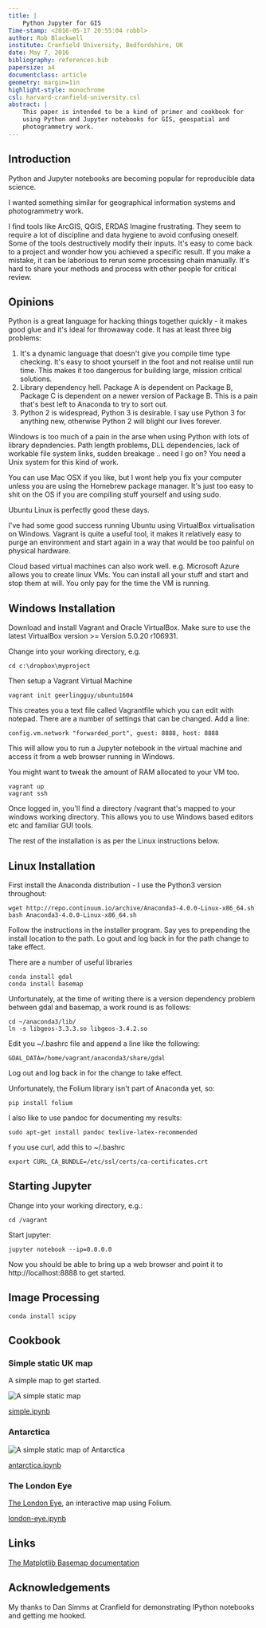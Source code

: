 ```yaml
---
title: |
	Python Jupyter for GIS
Time-stamp: <2016-05-17 20:55:04 robbl>
author: Rob Blackwell
institute: Cranfield University, Bedfordshire, UK
date: May 7, 2016
bibliography: references.bib
papersize: a4
documentclass: article
geometry: margin=1in
highlight-style: monochrome
csl: harvard-cranfield-university.csl
abstract: |
	This paper is intended to be a kind of primer and cookbook for
    using Python and Jupyter notebooks for GIS, geospatial and
    photogrammetry work.
---
```


## Introduction

Python and Jupyter notebooks are becoming popular for reproducible
data science.

I wanted something similar for geographical information systems and
photogrammetry work.

I find tools like ArcGIS, QGIS, ERDAS Imagine frustrating. They seem
to require a lot of discipline and data hygiene to avoid confusing
oneself. Some of the tools destructively modify their inputs. It's
easy to come back to a project and wonder how you achieved a specific
result. If you make a mistake, it can be laborious to rerun some
processing chain manually. It's hard to share your methods and process
with other people for critical review.

## Opinions

Python is a great language for hacking things together quickly - it
makes good glue and it's ideal for throwaway code. It has at least
three big problems:

1. It's a dynamic language that doesn't give you compile time type
   checking. It's easy to shoot yourself in the foot and not realise
   until run time. This makes it too dangerous for building large,
   mission critical solutions.
2. Library dependency hell. Package A is dependent on Package B,
   Package C is dependent on a newer version of Package B. This is a
   pain that's best left to Anaconda to try to sort out.
3. Python 2 is widespread, Python 3 is desirable. I say use Python 3
   for anything new, otherwise Python 2 will blight our lives forever.

Windows is too much of a pain in the arse when using Python with lots
of library depndencies. Path length problems, DLL dependencies, lack of
workable file system links, sudden breakage .. need I go on? You need
a Unix system for this kind of work.

You can use Mac OSX if you like, but I wont help you fix your computer
unless you are using the Homebrew package manager. It's just too
easy to shit on the OS if you are compiling stuff yourself and
using sudo.

Ubuntu Linux is perfectly good these days.

I've had some good success running Ubuntu using VirtualBox
virtualisation on Windows. Vagrant is quite a useful tool, it makes it
relatively easy to purge an environment and start again in a way
that would be too painful on physical hardware.

Cloud based virtual machines can also work well. e.g. Microsoft Azure
allows you to create linux VMs. You can install all your stuff and
start and stop them at will. You only pay for the time the VM is
running.

## Windows Installation

Download and install Vagrant and Oracle VirtualBox. Make sure to use the
latest VirtualBox version >= Version 5.0.20 r106931.

Change into your working directory, e.g.

    cd c:\dropbox\myproject

Then setup a Vagrant Virtual Machine

    vagrant init geerlingguy/ubuntu1604

This creates you a text file called Vagrantfile which you can edit
with notepad. There are a number of settings that can be changed. Add
a line:

    config.vm.network "forwarded_port", guest: 8888, host: 8888

This will allow you to run a Jupyter notebook in the virtual machine
and access it from a web browser running in Windows.

You might want to tweak the amount of RAM allocated to your VM too.

    vagrant up
    vagrant ssh

Once logged in, you'll find a directory /vagrant that's mapped to your
windows working directory. This allows you to use Windows based
editors etc and familiar GUI tools.

The rest of the installation is as per the Linux instructions below.

## Linux Installation

First install the Anaconda distribution - I use the Python3 version throughout:

    wget http://repo.continuum.io/archive/Anaconda3-4.0.0-Linux-x86_64.sh
    bash Anaconda3-4.0.0-Linux-x86_64.sh

Follow the instructions in the installer program. Say yes to
prepending the install location to the path. Lo gout and log back in
for the path change to take effect.

There are a number of useful libraries

    conda install gdal
    conda install basemap

Unfortunately, at the time of writing there is a version dependency
problem between gdal and basemap, a work round is as follows:

    cd ~/anaconda3/lib/
    ln -s libgeos-3.3.3.so libgeos-3.4.2.so

Edit you ~/.bashrc file and append a line like the following:

    GDAL_DATA=/home/vagrant/anaconda3/share/gdal

Log out and log back in for the change to take effect.

Unfortunately, the Folium library isn't part of Anaconda yet, so:

    pip install folium

I also like to use pandoc for documenting my results:

    sudo apt-get install pandoc texlive-latex-recommended

f you use curl, add this to ~/.bashrc

    export CURL_CA_BUNDLE=/etc/ssl/certs/ca-certificates.crt

## Starting Jupyter

Change into your working directory, e.g.:

    cd /vagrant

Start jupyter:

    jupyter notebook --ip=0.0.0.0

Now you should be able to bring up a web browser and point it to
http://localhost:8888 to get started.

## Image Processing

    conda install scipy

## Cookbook

### Simple static UK map

A simple map to get started.

![A simple static map](figures/1.png)

[simple.ipynb](simple.ipynb)

### Antarctica

![A simple static map of Antarctica](figures/2.png)

[antarctica.ipynb](antarctica.ipynb)

### The London Eye

[The London Eye](london-eye.html), an interactive map using Folium.

[london-eye.ipynb](london-eye.ipynb)

## Links

[The Matplotlib Basemap documentation](http://matplotlib.org/basemap/)

## Acknowledgements

My thanks to Dan Simms at Cranfield for demonstrating IPython
notebooks and getting me hooked.
